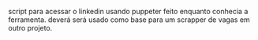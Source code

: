 script para acessar o linkedin usando puppeter feito enquanto conhecia a ferramenta.
deverá será usado como base para um scrapper de vagas em outro projeto.
